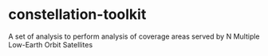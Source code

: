 # constellation-toolkit
A set of analysis to perform analysis of coverage areas served by N Multiple Low-Earth Orbit Satellites
